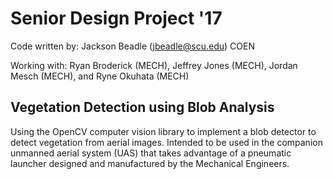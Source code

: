 # Senior Design Project '17

Code written by: Jackson Beadle (jbeadle@scu.edu) COEN

Working with: Ryan Broderick (MECH), Jeffrey Jones (MECH), Jordan Mesch (MECH), and Ryne Okuhata (MECH)


## Vegetation Detection using Blob Analysis 

Using the OpenCV computer vision library to implement a blob detector to detect vegetation from aerial images. Intended to be used in the companion unmanned aerial system (UAS) that takes advantage of a pneumatic launcher designed and manufactured by the Mechanical Engineers. 

